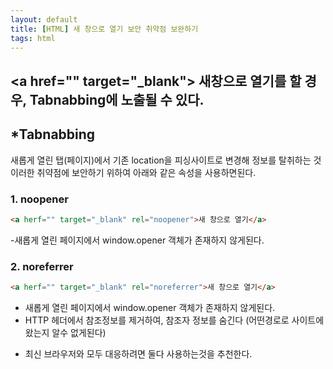 ```yaml
---
layout: default
title: [HTML] 새 창으로 열기 보안 취약점 보완하기
tags: html
---
```


## &#60;a href="" target="\_blank"&#62; 새창으로 열기를 할 경우, Tabnabbing에 노출될 수 있다.

## \*Tabnabbing

새롭게 열린 탭(페이지)에서 기존 location을 피싱사이트로 변경해 정보를 탈취하는 것
이러한 취약점에 보안하기 위하여 아래와 같은 속성을 사용하면된다.

### 1. noopener

```html
<a herf="" target="_blank" rel="noopener">새 창으로 열기</a>
```

-새롭게 열린 페이지에서 window.opener 객체가 존재하지 않게된다.

### 2. noreferrer

```html
<a herf="" target="_blank" rel="noreferrer">새 창으로 열기</a>
```

- 새롭게 열린 페이지에서 window.opener 객체가 존재하지 않게된다.
- HTTP 헤더에서 참조정보를 제거하여, 참조자 정보를 숨긴다 (어떤경로로 사이트에 왔는지 알수 없게된다)

* 최신 브라우저와 모두 대응하려면 둘다 사용하는것을 추천한다.
